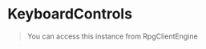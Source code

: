# KeyboardControls

> You can access this instance from RpgClientEngine

<!--@include: ../api/KeyboardControls.md-->